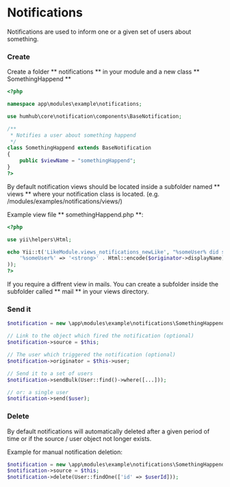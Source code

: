Notifications
=============

Notifications are used to inform one or a given set of users about something.

### Create 

Create a folder ** notifications ** in your module and a new class ** SomethingHappend ** 

```php
<?php

namespace app\modules\example\notifications;

use humhub\core\notification\components\BaseNotification;

/**
 * Notifies a user about something happend
 */
class SomethingHappend extends BaseNotification
{
    public $viewName = "somethingHappend";
}
?>

```

By default notification views should be located inside a subfolder named ** views ** where your notification class is located. (e.g. /modules/examples/notifications/views/)

Example view file ** somethingHappend.php **:

```php
<?php

use yii\helpers\Html;

echo Yii::t('LikeModule.views_notifications_newLike', "%someUser% did something cool.", array(
    '%someUser%' => '<strong>' . Html::encode($originator->displayName) . '</strong>'
));
?>


```

If you require a diffrent view in mails. You can create a subfolder inside the subfolder called ** mail ** in your views directory.  


### Send it 

```php
$notification = new \app\modules\example\notifications\SomethingHappend();

// Link to the object which fired the notification (optional)
$notification->source = $this;

// The user which triggered the notification (optional)
$notification->originator = $this->user;

// Send it to a set of users
$notification->sendBulk(User::find()->where([...]));

// or: a single user
$notification->send($user);

```

### Delete

By default notifications will automatically deleted after a given period of time or if the source / user object not longer exists.

Example for manual notification deletion:

```php
$notification = new \app\modules\example\notifications\SomethingHappend();
$notification->source = $this;
$notification->delete(User::findOne(['id' => $userId]));
```
